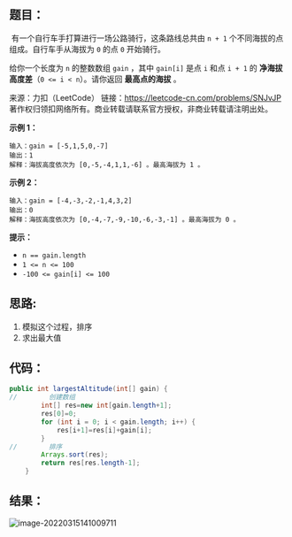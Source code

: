 ## 题目：

​	有一个自行车手打算进行一场公路骑行，这条路线总共由 `n + 1` 个不同海拔的点组成。自行车手从海拔为 `0` 的点 `0` 开始骑行。

给你一个长度为 `n` 的整数数组 `gain` ，其中 `gain[i]` 是点 `i` 和点 `i + 1` 的 **净海拔高度差**（`0 <= i < n`）。请你返回 **最高点的海拔** 。



来源：力扣（LeetCode） 链接：https://leetcode-cn.com/problems/SNJvJP 著作权归领扣网络所有。商业转载请联系官方授权，非商业转载请注明出处。

<!--more-->

**示例 1：**

```
输入：gain = [-5,1,5,0,-7]
输出：1
解释：海拔高度依次为 [0,-5,-4,1,1,-6] 。最高海拔为 1 。
```

**示例 2：**

```
输入：gain = [-4,-3,-2,-1,4,3,2]
输出：0
解释：海拔高度依次为 [0,-4,-7,-9,-10,-6,-3,-1] 。最高海拔为 0 。
```

**提示：**

- `n == gain.length`
- `1 <= n <= 100`
- `-100 <= gain[i] <= 100`

## 思路:

1. 模拟这个过程，排序
2. 求出最大值

## 代码：

```java
public int largestAltitude(int[] gain) {
//        创建数组
        int[] res=new int[gain.length+1];
        res[0]=0;
        for (int i = 0; i < gain.length; i++) {
            res[i+1]=res[i]+gain[i];
        }
//        排序
        Arrays.sort(res);
        return res[res.length-1];
    }
```

## 结果：

![image-20220315141009711](https://gitee.com/misteryliu/typora/raw/master/image/image-20220315141009711.png)